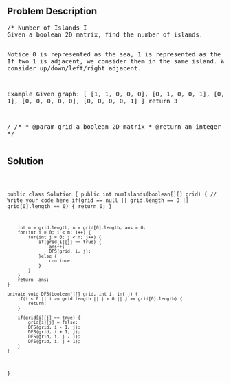 <!--
<style>
  body { font-family: Arial, sans-serif; }
  .container { max-width: 100%; margin: auto; padding: 10px; }
  .comment-block { background-color: #f9f9f9; padding: 10px; border-left: 5px solid #ccc; max-width: 400px; margin: 20px auto; overflow-wrap: break-word; white-space: pre-wrap; }
  .code-block { background-color: #f4f4f4; padding: 10px; border: 1px solid #ddd; }
</style>
-->

<div class='container'>
<h2>Problem Description</h2>
<div class='comment-block'>
<pre>
/* Number of Islands I
Given a boolean 2D matrix, find the number of islands.

Notice
0 is represented as the sea, 1 is represented as the island. 
If two 1 is adjacent, we consider them in the same island. 
We only consider up/down/left/right adjacent.

Example
Given graph:
[
  [1, 1, 0, 0, 0],
  [0, 1, 0, 0, 1],
  [0, 0, 0, 1, 1],
  [0, 0, 0, 0, 0],
  [0, 0, 0, 0, 1]
]
return 3

*/
    /**
     * @param grid a boolean 2D matrix
     * @return an integer
     */
</pre>
</div>

<h2>Solution</h2>
<div class='code-block'>
<pre><code class='language-java'>

public class Solution {
    public int numIslands(boolean[][] grid) {
        // Write your code here
        if(grid == null || grid.length == 0 || grid[0].length == 0) {
            return 0;
        }
        
        int m = grid.length, n = grid[0].length, ans = 0;
        for(int i = 0; i < m; i++) {
            for(int j = 0; j < n; j++) {
                if(grid[i][j] == true) {
                    ans++;
                    DFS(grid, i, j);
                }else {
                    continue;
                }
            }
        }
        return  ans;
    }
    
    private void DFS(boolean[][] grid, int i, int j) {
        if(i < 0 || i >= grid.length || j < 0 || j >= grid[0].length) {
            return;
        }
        
        if(grid[i][j] == true) {
            grid[i][j] = false;
            DFS(grid, i - 1, j);
            DFS(grid, i + 1, j);
            DFS(grid, i, j - 1);
            DFS(grid, i, j + 1);
        }
    }
}</code></pre>
</div>
</div>
